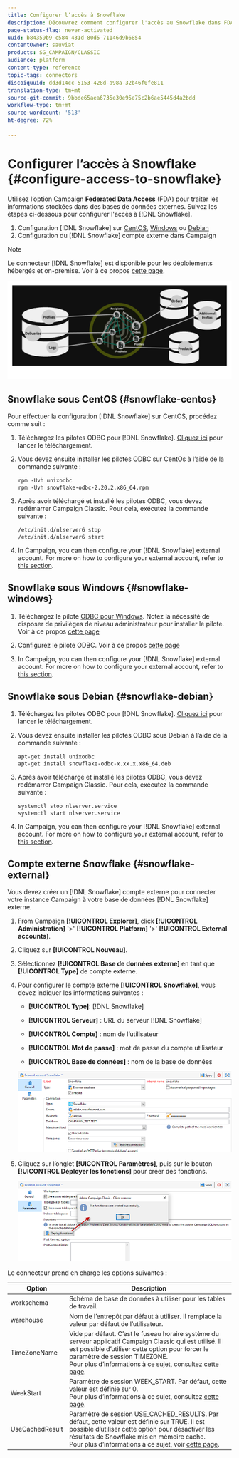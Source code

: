 ```yaml
---
title: Configurer l’accès à Snowflake
description: Découvrez comment configurer l'accès au Snowflake dans FDA
page-status-flag: never-activated
uuid: b84359b9-c584-431d-80d5-71146d9b6854
contentOwner: sauviat
products: SG_CAMPAIGN/CLASSIC
audience: platform
content-type: reference
topic-tags: connectors
discoiquuid: dd3d14cc-5153-428d-a98a-32b46f0fe811
translation-type: tm+mt
source-git-commit: 9bbde65aea6735e30e95e75c2b6ae5445d4a2bdd
workflow-type: tm+mt
source-wordcount: '513'
ht-degree: 72%

---
```



# Configurer l’accès à Snowflake {#configure-access-to-snowflake}

Utilisez l’option Campaign **Federated Data Access** (FDA) pour traiter les informations stockées dans des bases de données externes. Suivez les étapes ci-dessous pour configurer l&#39;accès à [!DNL Snowflake].

1. Configuration [!DNL Snowflake] sur [CentOS](#snowflake-centos), [Windows](#snowflake-windows) ou [Debian](#snowflake-debian)
1. Configuration du [!DNL Snowflake] compte externe [](#snowflake-external) dans Campaign


>[!NOTE]
>
>Le connecteur [!DNL Snowflake] est disponible pour les déploiements hébergés et on-premise. Voir à ce propos [cette page](../../installation/using/capability-matrix.md).

![](assets/snowflake_3.png)

## Snowflake sous CentOS {#snowflake-centos}

Pour effectuer la configuration [!DNL Snowflake] sur CentOS, procédez comme suit :

1. Téléchargez les pilotes ODBC pour [!DNL Snowflake]. [Cliquez ici](https://sfc-repo.snowflakecomputing.com/odbc/linux/latest/snowflake-odbc-2.20.2.x86_64.rpm) pour lancer le téléchargement.
1. Vous devez ensuite installer les pilotes ODBC sur CentOs à l’aide de la commande suivante :

   ```
   rpm -Uvh unixodbc
   rpm -Uvh snowflake-odbc-2.20.2.x86_64.rpm
   ```

1. Après avoir téléchargé et installé les pilotes ODBC, vous devez redémarrer Campaign Classic. Pour cela, exécutez la commande suivante :

   ```
   /etc/init.d/nlserver6 stop
   /etc/init.d/nlserver6 start
   ```

1. In Campaign, you can then configure your [!DNL Snowflake] external account. For more on how to configure your external account, refer to [this section](#snowflake-external).

## Snowflake sous Windows {#snowflake-windows}

1. Téléchargez le pilote [ODBC pour Windows](https://docs.snowflake.net/manuals/user-guide/odbc-download.html). Notez la nécessité de disposer de privilèges de niveau administrateur pour installer le pilote. Voir à ce propos [cette page](https://docs.snowflake.net/manuals/user-guide/admin-user-management.html)

1. Configurez le pilote ODBC. Voir à ce propos [cette page](https://docs.snowflake.net/manuals/user-guide/odbc-windows.html#step-2-configure-the-odbc-driver)

1. In Campaign, you can then configure your [!DNL Snowflake] external account. For more on how to configure your external account, refer to [this section](#snowflake-external).

## Snowflake sous Debian {#snowflake-debian}

1. Téléchargez les pilotes ODBC pour [!DNL Snowflake]. [Cliquez ici](https://sfc-repo.snowflakecomputing.com/odbc/linux/latest/index.html) pour lancer le téléchargement.

1. Vous devez ensuite installer les pilotes ODBC sous Debian à l’aide de la commande suivante :

   ```
   apt-get install unixodbc
   apt-get install snowflake-odbc-x.xx.x.x86_64.deb
   ```

1. Après avoir téléchargé et installé les pilotes ODBC, vous devez redémarrer Campaign Classic. Pour cela, exécutez la commande suivante :

   ```
   systemctl stop nlserver.service
   systemctl start nlserver.service
   ```

1. In Campaign, you can then configure your [!DNL Snowflake] external account. For more on how to configure your external account, refer to [this section](#snowflake-external).

## Compte externe Snowflake {#snowflake-external}

Vous devez créer un [!DNL Snowflake] compte externe pour connecter votre instance Campaign à votre base de données [!DNL Snowflake] externe.

1. From Campaign **[!UICONTROL Explorer]**, click **[!UICONTROL Administration]** &#39;>&#39; **[!UICONTROL Platform]** &#39;>&#39; **[!UICONTROL External accounts]**.

1. Cliquez sur **[!UICONTROL Nouveau]**.

1. Sélectionnez **[!UICONTROL Base de données externe]** en tant que **[!UICONTROL Type]** de compte externe.

1. Pour configurer le compte externe **[!UICONTROL Snowflake]**, vous devez indiquer les informations suivantes :

   * **[!UICONTROL Type]**: [!DNL Snowflake]

   * **[!UICONTROL Serveur]** : URL du serveur [!DNL Snowflake]

   * **[!UICONTROL Compte]** : nom de l’utilisateur

   * **[!UICONTROL Mot de passe]** : mot de passe du compte utilisateur

   * **[!UICONTROL Base de données]** : nom de la base de données

   ![](assets/snowflake.png)

1. Cliquez sur l’onglet **[!UICONTROL Paramètres]**, puis sur le bouton **[!UICONTROL Déployer les fonctions]** pour créer des fonctions.

   ![](assets/snowflake_2.png)

Le connecteur prend en charge les options suivantes :

| Option | Description |
|---|---|
| workschema | Schéma de base de données à utiliser pour les tables de travail. |
| warehouse | Nom de l’entrepôt par défaut à utiliser. Il remplace la valeur par défaut de l’utilisateur. |
| TimeZoneName | Vide par défaut. C’est le fuseau horaire système du serveur applicatif Campaign Classic qui est utilisé. Il est possible d’utiliser cette option pour forcer le paramètre de session TIMEZONE. <br>Pour plus d’informations à ce sujet, consultez [cette page](https://docs.snowflake.net/manuals/sql-reference/parameters.html#timezone). |
| WeekStart | Paramètre de session WEEK_START. Par défaut, cette valeur est définie sur 0. <br>Pour plus d’informations à ce sujet, consultez [cette page](https://docs.snowflake.com/en/sql-reference/parameters.html#week-start). |
| UseCachedResult | Paramètre de session USE_CACHED_RESULTS. Par défaut, cette valeur est définie sur TRUE. Il est possible d’utiliser cette option pour désactiver les résultats de Snowflake mis en mémoire cache. <br>Pour plus d’informations à ce sujet, voir [cette page](https://docs.snowflake.net/manuals/user-guide/querying-persisted-results.html). |
